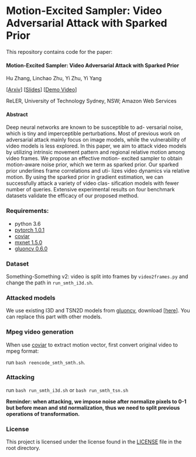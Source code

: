 # Motion-Excited Sampler: Video Adversarial Attack with Sparked Prior
This repository contains code for the paper:
#### Motion-Excited Sampler: Video Adversarial Attack with Sparked Prior

Hu Zhang, Linchao Zhu, Yi Zhu, Yi Yang

[[Arxiv](https://arxiv.org/abs/2003.07637)]
[[Slides](https://drive.google.com/file/d/1J4pN5nM2jfmRuONhX_GAS0Ts_0IX5c_z/view?usp=sharing)]
[[Demo Video](https://drive.google.com/file/d/1v0Zfruy_gEQZlG35hdqPw3BwPdaUhN9F/view)]

ReLER, University of Technology Sydney, NSW; Amazon Web Services

#### Abstract
Deep neural networks are known to be susceptible to ad- versarial noise, which is tiny and imperceptible perturbations. 
Most of previous work on adversarial attack mainly focus on image models, while the vulnerability of video models is less explored. 
In this paper, we aim to attack video models by utilizing intrinsic movement pattern and regional relative motion among video frames. 
We propose an effective motion- excited sampler to obtain motion-aware noise prior, which we term as sparked prior. 
Our sparked prior underlines frame correlations and uti- lizes video dynamics via relative motion. 
By using the sparked prior in gradient estimation, we can successfully attack a variety of video clas- sification models with fewer number of queries. 
Extensive experimental results on four benchmark datasets validate the efficacy of our proposed method.

### Requirements:
- python 3.6
- [pytorch 1.0.1](https://pytorch.org/)
- [coviar](https://github.com/chaoyuaw/pytorch-coviar)
- [mxnet 1.5.0](https://mxnet.apache.org/versions/1.6/) 
- [gluoncv 0.6.0](https://gluon-cv.mxnet.io/contents.html)
### Dataset
Something-Something v2: video is split into frames by `video2frames.py` and change the path in `run_smth_i3d.sh`.
### Attacked models
We use existing I3D and TSN2D models from [gluoncv](https://gluon-cv.mxnet.io/model_zoo/action_recognition.html), download [[here](https://drive.google.com/drive/folders/10lWG0kEUjbsEeJOWVo-WhExyu5JS0Jid?usp=sharing)]. You can replace this part with other models.

### Mpeg video generation
When use [coviar](https://github.com/chaoyuaw/pytorch-coviar) to extract motion vector, first convert original video to mpeg format: 

run `bash reencode_smth_smth.sh`.

### Attacking
run `bash run_smth_i3d.sh` or `bash run_smth_tsn.sh`

**Reminder: when attacking, we impose noise after normalize pixels to 0-1 but before mean and std normalization, thus we need to split previous operations of transformation.**
### License
This project is licensed under the license found in the [LICENSE](https://github.com/xiaofanustc/ME-Sampler/blob/master/LICENSE) file in the root directory.
